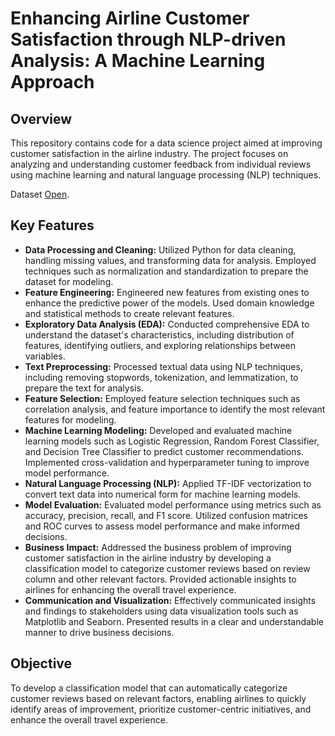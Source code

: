 # Enhancing Airline Customer Satisfaction through NLP-driven Analysis: A Machine Learning Approach


## Overview
This repository contains code for a data science project aimed at improving customer satisfaction in the airline industry. The project focuses on analyzing and understanding customer feedback from individual reviews using machine learning and natural language processing (NLP) techniques.

Dataset [Open](https://github.com/mukeshpragada/NLP-driven-Customer-Review-Analysis-with-Rating-Classification/blob/main/data_airline_reviews.xlsx).

## Key Features
- **Data Processing and Cleaning:** Utilized Python for data cleaning, handling missing values, and transforming data for analysis. Employed techniques such as normalization and standardization to prepare the dataset for modeling.
- **Feature Engineering:** Engineered new features from existing ones to enhance the predictive power of the models. Used domain knowledge and statistical methods to create relevant features.
- **Exploratory Data Analysis (EDA):** Conducted comprehensive EDA to understand the dataset's characteristics, including distribution of features, identifying outliers, and exploring relationships between variables.
- **Text Preprocessing:** Processed textual data using NLP techniques, including removing stopwords, tokenization, and lemmatization, to prepare the text for analysis.
- **Feature Selection:** Employed feature selection techniques such as correlation analysis, and feature importance to identify the most relevant features for modeling.
- **Machine Learning Modeling:** Developed and evaluated machine learning models such as Logistic Regression, Random Forest Classifier, and Decision Tree Classifier to predict customer recommendations. Implemented cross-validation and hyperparameter tuning to improve model performance.
- **Natural Language Processing (NLP):** Applied TF-IDF vectorization to convert text data into numerical form for machine learning models.
- **Model Evaluation:** Evaluated model performance using metrics such as accuracy, precision, recall, and F1 score. Utilized confusion matrices and ROC curves to assess model performance and make informed decisions.
- **Business Impact:** Addressed the business problem of improving customer satisfaction in the airline industry by developing a classification model to categorize customer reviews based on review column and other relevant factors. Provided actionable insights to airlines for enhancing the overall travel experience.
- **Communication and Visualization:** Effectively communicated insights and findings to stakeholders using data visualization tools such as Matplotlib and Seaborn. Presented results in a clear and understandable manner to drive business decisions.
## Objective
To develop a classification model that can automatically categorize customer reviews based on relevant factors, enabling airlines to quickly identify areas of improvement, prioritize customer-centric initiatives, and enhance the overall travel experience.
